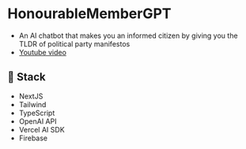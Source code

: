 # HonourableMemberGPT
- An AI chatbot that makes you an informed citizen by giving you the TLDR of political party manifestos
- [Youtube video](https://www.youtube.com/watch?v=jy0QpkZyCck&feature=youtu.be)

## 🥞 Stack
- NextJS
- Tailwind
- TypeScript
- OpenAI API
- Vercel AI SDK
- Firebase
